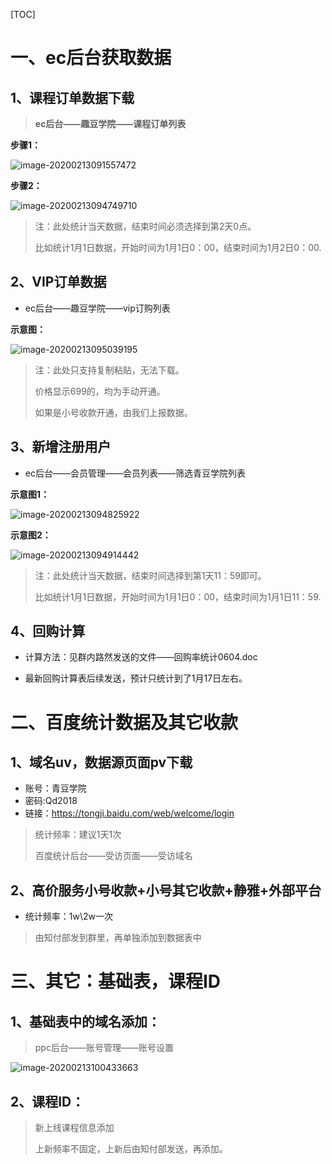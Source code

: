 

[TOC]

# 一、ec后台获取数据

## 1、课程订单数据下载

> **ec后台——趣豆学院——课程订单列表**



**步骤1：**

![image-20200213091557472](C:\Users\万万\AppData\Roaming\Typora\typora-user-images\image-20200213091557472.png)



**步骤2：**

![image-20200213094749710](C:\Users\万万\AppData\Roaming\Typora\typora-user-images\image-20200213094749710.png)

> 注：此处统计当天数据，结束时间必须选择到第2天0点。
>
> 比如统计1月1日数据，开始时间为1月1日0：00，结束时间为1月2日0：00.



## 2、VIP订单数据

- ec后台——趣豆学院——vip订购列表

**示意图：**

![image-20200213095039195](C:\Users\万万\AppData\Roaming\Typora\typora-user-images\image-20200213095039195.png)



>  注：此处只支持复制粘贴，无法下载。
>
> 价格显示699的，均为手动开通。
>
> 如果是小号收款开通，由我们上报数据。



## 3、新增注册用户

- ec后台——会员管理——会员列表——筛选青豆学院列表



**示意图1：**

![image-20200213094825922](C:\Users\万万\AppData\Roaming\Typora\typora-user-images\image-20200213094825922.png)



**示意图2：**

![image-20200213094914442](C:\Users\万万\AppData\Roaming\Typora\typora-user-images\image-20200213094914442.png)



> 注：此处统计当天数据，结束时间选择到第1天11：59即可。
>
> 比如统计1月1日数据，开始时间为1月1日0：00，结束时间为1月1日11：59.



## 4、回购计算

- 计算方法：见群内路然发送的文件——回购率统计0604.doc

- 最新回购计算表后续发送，预计只统计到了1月17日左右。



# 二、百度统计数据及其它收款

## 1、域名uv，数据源页面pv下载

- 账号：青豆学院  
- 密码:Qd2018
- 链接：https://tongji.baidu.com/web/welcome/login

> 统计频率：建议1天1次
>
> 百度统计后台——受访页面——受访域名



## 2、高价服务小号收款+小号其它收款+静雅+外部平台

- 统计频率：1w\2w一次

> 由知付部发到群里，再单独添加到数据表中

# 三、其它：基础表，课程ID

## 1、基础表中的域名添加：

> ppc后台——账号管理——账号设置

![image-20200213100433663](C:\Users\万万\AppData\Roaming\Typora\typora-user-images\image-20200213100433663.png)



## 2、课程ID：

> 新上线课程信息添加
>
> 上新频率不固定，上新后由知付部发送，再添加。